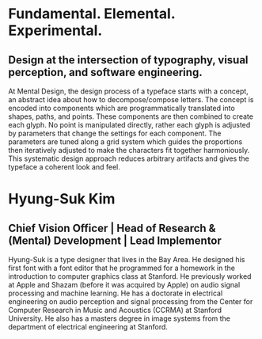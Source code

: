 # Fundamental. Elemental. Experimental.

## Design at the intersection of typography, visual perception, and software engineering.

At Mental Design, the design process of a typeface starts with a concept, an abstract idea about how to decompose/compose letters. The concept is encoded into components which are programmatically translated into shapes, paths, and points. These components are then combined to create each glyph. No point is manipulated directly, rather each glyph is adjusted by parameters that change the settings for each component. The parameters are tuned along a grid system which guides the proportions then iteratively adjusted to make the characters fit together harmoniously. This systematic design approach reduces arbitrary artifacts and gives the typeface a coherent look and feel.

# Hyung-Suk Kim

## Chief Vision Officer | Head of Research & (Mental) Development | Lead Implementor

Hyung-Suk is a type designer that lives in the Bay Area. He designed his first font with a font editor that he programmed for a homework in the introduction to computer graphics class at Stanford. He previously worked at Apple and Shazam (before it was acquired by Apple) on audio signal processing and machine learning. He has a doctorate in electrical engineering on audio perception and signal processing from the Center for Computer Research in Music and Acoustics (CCRMA) at Stanford University. He also has a masters degree in image systems from the department of electrical engineering at Stanford.